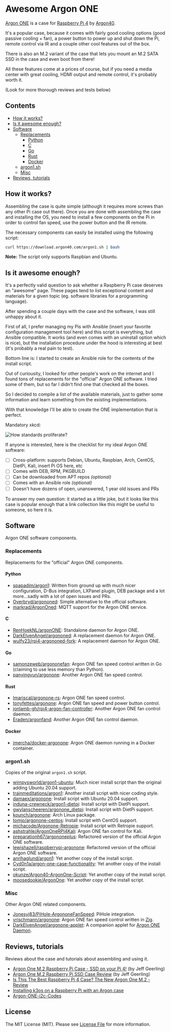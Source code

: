 # Awesome Argon ONE

[Argon ONE](https://www.argon40.com/argon-one-v-2-case-for-raspberry-pi-5.html) is a case for [Raspberry Pi 4](https://www.raspberrypi.org/products/raspberry-pi-4-model-b/) by [Argon40](https://www.argon40.com/argon-one-v-2-case-for-raspberry-pi-5.html).

It's a popular case, because it comes with fairly good cooling options (good passive cooling + fan),
a power button to power up and shut down the Pi, remote control via IR and a couple other cool features out of the box.

There is also an M.2 variant of the case that lets you mount an M.2 SATA SSD in the case and even boot from there!

All these features come at a prices of course, but if you need a media center with great cooling, HDMI output and remote control,
it's probably worth it.

(Look for more thorough reviews and tests below)


## Contents

- [How it works?](#how-it-works)
- [Is it awesome enough?](#is-it-awesome-enough)
- [Software](#software)
    - [Replacements](#replacements)
        - [Python](#python)
        - [C](#c)
        - [Go](#go)
        - [Rust](#rust)
        - [Docker](#docker)
    - [argon1.sh](#argon1.sh)
    - [Misc](#misc)
- [Reviews, tutorials](#reviews-tutorials)


## How it works?

Assembling the case is quite simple (although it requires more screws than any other Pi case out there).
Once you are done with assembling the case and installing the OS,
you need to install a few components on the Pi in order to control fan speed, use the power button and the IR remote.

The necessary components can easily be installed using the following script:

```bash
curl https://download.argon40.com/argon1.sh | bash
```

**Note:** The script only supports Raspbian and Ubuntu.


## Is it awesome enough?

It's a perfectly valid question to ask whether a Raspberry Pi case deserves an "awesome" page.
These pages tend to list exceptional content and materials for a given topic (eg. software libraries for a programming language).

After spending a couple days with the case and the software, I was still unhappy about it.

First of all, I prefer managing my Pis with Ansible (insert your favorite configuration management tool here)
and this script is everything, but Ansible compatible. It works (and even comes with an uninstall option which is nice),
but the installation procedure under the hood is interesting at best (it's probably a real pain to test).

Bottom line is: I started to create an Ansible role for the contents of the install script.

Out of curiousity, I looked for other people's work on the internet and I found tons of
replacements for the "official" Argon ONE software. I tried some of them,
but so far I didn't find one that checked all the boxes.

So I decided to compile a list of the available materials,
just to gather some information and learn something from the existing implementations.

With that knowledge I'll be able to create the ONE implementation that is perfect.

Mandatory xkcd:

![How standards proliferate?](https://imgs.xkcd.com/comics/standards.png)

If anyone is interested, here is the checklist for my ideal Argon ONE software:

- [ ] Cross-platform: supports Debian, Ubuntu, Raspbian, Arch, CentOS, DietPi, Kali, insert Pi OS here, etc
- [ ] Comes with DEB, RPM, PKGBUILD
- [ ] Can be downloaded from APT repos _(optional)_
- [ ] Comes with an Ansible role _(optional)_
- [ ] Doesn't have dozens of open, unanswered, 1 year old issues and PRs

To answer my own question: it started as a little joke, but it looks like this case is popular enough that a link collection
like this might be useful to someone, so here it is.


## Software

Argon ONE software components.

### Replacements

Replacements for the "official" Argon ONE components.

#### Python

- [spapadim/argon1](https://github.com/spapadim/argon1): Written from ground up with much nicer configuration, D-Bus integration, LXPanel plugin, DEB package and a lot more...sadly with a lot of open issues and PRs.
- [Overbryd/argononed](https://github.com/Overbryd/argononed): Simple alternative to the official software.
- [markrad/ArgonOned](https://github.com/markrad/ArgonOned): MQTT support for the Argon ONE service.

#### C

- [RenHoekNL/argonONE](https://github.com/RenHoekNL/argonONE): Standalone daemon for Argon ONE.
- [DarkElvenAngel/argononed](https://gitlab.com/DarkElvenAngel/argononed): A replacement daemon for Argon ONE.
- [wulfy23/rpi4-argononed-fork](https://github.com/wulfy23/rpi4-argononed-fork): A replacement daemon for Argon ONE.

#### Go

- [samonzeweb/argononefan](https://github.com/samonzeweb/argononefan): Argon ONE fan speed control written in Go (claiming to use less memory than Python).
- [panyingyun/argonone](https://github.com/panyingyun/argonone): Another Argon ONE fan speed control.

#### Rust

- [lmariscal/argonone-rs](https://github.com/lmariscal/argonone-rs): Argon ONE fan speed control.
- [tonyfettes/argonone](https://github.com/tonyfettes/argonone): Argon ONE fan speed and power button control.
- [jonlamb-gh/rpi4-argon-fan-controller](https://github.com/jonlamb-gh/rpi4-argon-fan-controller): Another Argon ONE fan control daemon.
- [Eraden/argonfand](https://github.com/Eraden/argonfand): Another Argon ONE fan control daemon.

#### Docker

- [jmercha/docker-argonone](https://github.com/jmercha/docker-argonone): Argon ONE daemon running in a Docker container.

### argon1.sh

Copies of the original `argon1.sh` script.

- [wimpysworld/argon1-ubuntu](https://github.com/wimpysworld/argon1-ubuntu): Much nicer install script than the original adding Ubuntu 20.04 support.
- [trainmeditations/argon1](https://github.com/trainmeditations/argon1): Another install script with nicer coding style.
- [damaex/argonone](https://github.com/damaex/argonone): Install script with Ubuntu 20.04 support.
- [induna-crewneck/argon1-dietpi](https://github.com/induna-crewneck/argon1-dietpi): Install script with DietPi support.
- [gwylanscheeren/argonone_dietpi](https://github.com/gwylanscheeren/argonone_dietpi): Install script with DietPi support.
- [kounch/argonone](https://github.com/kounch/argonone): Arch Linux package.
- [tomjo/argonone-centos](https://github.com/tomjo/argonone-centos): Install script with CentOS support.
- [michacode/Argonone-Retropie](https://github.com/michacode/Argonone-Retropie): Install script with Retropie support.
- [ashstrahle/ArgonOneRPI4Kali](https://github.com/ashstrahle/ArgonOneRPI4Kali): Argon ONE fan control for Kali.
- [preparationh67/argononeplus](https://github.com/preparationh67/argononeplus): Refactored version of the official Argon ONE software.
- [lewishazell/raspberrypi-argonone](https://github.com/lewishazell/raspberrypi-argonone): Refactored version of the official Argon ONE software.
- [anrihaglund/argon1](https://github.com/anrihaglund/argon1): Yet another copy of the install script.
- [Cyd0n1a/argon-one-case-functionality](https://github.com/Cyd0n1a/argon-one-case-functionality): Yet another copy of the install script.
- [okunze/Argon40-ArgonOne-Script](https://github.com/okunze/Argon40-ArgonOne-Script): Yet another copy of the install script.
- [moosedookie/ArgonOne](https://github.com/moosedookie/ArgonOne): Yet another copy of the install script.

### Misc

Other Argon ONE related components.

- [Jonesyj83/PiHole-ArgononeFanSpeed](https://github.com/Jonesyj83/PiHole-ArgononeFanSpeed): PiHole integration.
- [vrischmann/argonone](https://github.com/vrischmann/argonone): Argon ONE fan speed control written in [Zig](https://ziglang.org/).
- [DarkElvenAngel/argonone-applet](https://gitlab.com/DarkElvenAngel/argonone-applet): A companion applet for [Argon ONE Daemon](https://gitlab.com/DarkElvenAngel/argonone-applet).


## Reviews, tutorials

Reviews about the case and tutorials about assembling and using it.

- [Argon One M.2 Raspberry Pi Case - SSD on your Pi 4!](https://www.youtube.com/watch?v=rLBdi8B5Wgk) (by Jeff Geerling)
- [Argon One M.2 Raspberry Pi SSD Case Review](https://www.jeffgeerling.com/blog/2021/argon-one-m2-raspberry-pi-ssd-case-review) (by Jeff Geerling)
- [Is This The Best Raspberry Pi 4 Case? The New Argon One M.2 - Review](https://www.youtube.com/watch?v=LLc4pF3jZQg)
- [Installing k3os on a Raspberry Pi with an Argon case ](https://tinkerlab.fr/202102d-Install-k3os-on-raspberry-pi/)
- [Argon-ONE-i2c-Codes](https://github.com/Argon40Tech/Argon-ONE-i2c-Codes)


## License

The MIT License (MIT). Please see [License File](LICENSE) for more information.
